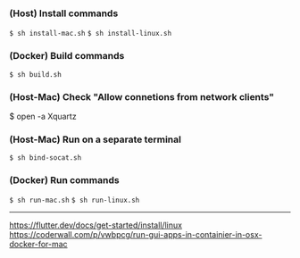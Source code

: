 ### (Host) Install commands
`$ sh install-mac.sh`
`$ sh install-linux.sh`

### (Docker) Build commands
`$ sh build.sh`

### (Host-Mac) Check "Allow connetions from network clients"
$ open -a Xquartz

### (Host-Mac) Run on a separate terminal
`$ sh bind-socat.sh`

### (Docker) Run commands
`$ sh run-mac.sh`
`$ sh run-linux.sh`

---
https://flutter.dev/docs/get-started/install/linux
https://coderwall.com/p/vwbpcg/run-gui-apps-in-containier-in-osx-docker-for-mac
